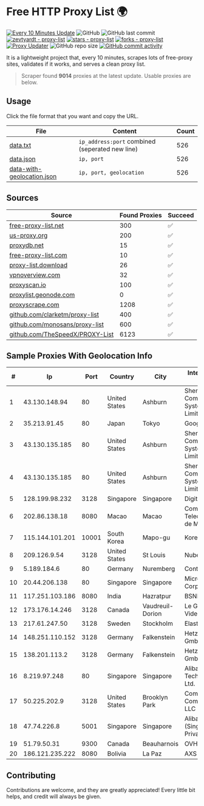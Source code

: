 
# Free HTTP Proxy List 🌍

[![Every 10 Minutes Update](https://github.com/mertguvencli/http-proxy-list/actions/workflows/main.yml/badge.svg?branch=main)](https://github.com/mertguvencli/http-proxy-list/actions/workflows/main.yml)
![GitHub](https://img.shields.io/github/license/mertguvencli/http-proxy-list)
![GitHub last commit](https://img.shields.io/github/last-commit/mertguvencli/http-proxy-list)
[![zevtyardt - proxy-list](https://img.shields.io/static/v1?label=zevtyardt&message=proxy-list&color=blue&logo=github)](https://github.com/zevtyardt/proxy-list "Go to GitHub repo")
[![stars - proxy-list](https://img.shields.io/github/stars/zevtyardt/proxy-list?style=social)](https://github.com/zevtyardt/proxy-list)
[![forks - proxy-list](https://img.shields.io/github/forks/zevtyardt/proxy-list?style=social)](https://github.com/zevtyardt/proxy-list)
[![Proxy Updater](https://github.com/zevtyardt/proxy-list/workflows/Proxy%20Updater/badge.svg)](https://github.com/zevtyardt/proxy-list/actions?query=workflow:"Proxy+Updater")
![GitHub repo size](https://img.shields.io/github/repo-size/zevtyardt/proxy-list)
[![GitHub commit activity](https://img.shields.io/github/commit-activity/m/zevtyardt/proxy-list?logo=commits)](https://github.com/zevtyardt/proxy-list/commits/main)

It is a lightweight project that, every 10 minutes, scrapes lots of free-proxy sites, validates if it works, and serves a clean proxy list.

> Scraper found **9014** proxies at the latest update. Usable proxies are below.

## Usage

Click the file format that you want and copy the URL.

|File|Content|Count|
|----|-------|-----|
|[data.txt](https://raw.githubusercontent.com/mertguvencli/http-proxy-list/main/proxy-list/data.txt)|`ip_address:port` combined (seperated new line)|526|
|[data.json](https://raw.githubusercontent.com/mertguvencli/http-proxy-list/main/proxy-list/data.json)|`ip, port`|526|
|[data-with-geolocation.json](https://raw.githubusercontent.com/mertguvencli/http-proxy-list/main/proxy-list/data-with-geolocation.json)|`ip, port, geolocation`|526|

## Sources

|Source|Found Proxies|Succeed|
|------|-------------|-------|
|[free-proxy-list.net](https://free-proxy-list.net)|300|✅|
|[us-proxy.org](https://www.us-proxy.org)|200|✅|
|[proxydb.net](http://proxydb.net)|15|✅|
|[free-proxy-list.com](https://free-proxy-list.com/?page=&port=&type%5B%5D=http&type%5B%5D=https&up_time=0&search=Search)|10|✅|
|[proxy-list.download](https://www.proxy-list.download/HTTP)|26|✅|
|[vpnoverview.com](https://vpnoverview.com/privacy/anonymous-browsing/free-proxy-servers)|32|✅|
|[proxyscan.io](https://www.proxyscan.io)|100|✅|
|[proxylist.geonode.com](https://proxylist.geonode.com/api/proxy-list?limit=300&page=1&sort_by=lastChecked&sort_type=desc&protocols=http,https)|0|✅|
|[proxyscrape.com](https://api.proxyscrape.com/v2/?request=displayproxies&protocol=http&timeout=10000&country=all&ssl=all&anonymity=all)|1208|✅|
|[github.com/clarketm/proxy-list](https://raw.githubusercontent.com/clarketm/proxy-list/master/proxy-list-raw.txt)|400|✅|
|[github.com/monosans/proxy-list](https://raw.githubusercontent.com/monosans/proxy-list/main/proxies/http.txt)|600|✅|
|[github.com/TheSpeedX/PROXY-List](https://raw.githubusercontent.com/TheSpeedX/PROXY-List/master/http.txt)|6123|✅|


## Sample Proxies With Geolocation Info

|#|Ip|Port|Country|City|Internet Service Provider|
|-|--|----|-------|----|-------------------------|
|1|43.130.148.94|80|United States|Ashburn|Shenzhen Tencent Computer Systems Company Limited|
|2|35.213.91.45|80|Japan|Tokyo|Google LLC|
|3|43.130.135.185|80|United States|Ashburn|Shenzhen Tencent Computer Systems Company Limited|
|4|43.130.135.185|80|United States|Ashburn|Shenzhen Tencent Computer Systems Company Limited|
|5|128.199.98.232|3128|Singapore|Singapore|DigitalOcean, LLC|
|6|202.86.138.18|8080|Macao|Macao|Companhia de Telecomunicacoes de Macau|
|7|115.144.101.201|10001|South Korea|Mapo-gu|Korea Telecom|
|8|209.126.9.54|3128|United States|St Louis|Nubes, LLC|
|9|5.189.184.6|80|Germany|Nuremberg|Contabo GmbH|
|10|20.44.206.138|80|Singapore|Singapore|Microsoft Corporation|
|11|117.251.103.186|8080|India|Hazratpur|BSNL Internet|
|12|173.176.14.246|3128|Canada|Vaudreuil-Dorion|Le Groupe Videotron Ltee|
|13|217.61.247.50|3128|Sweden|Stockholm|Elastx AB|
|14|148.251.110.152|3128|Germany|Falkenstein|Hetzner Online GmbH|
|15|138.201.113.2|3128|Germany|Falkenstein|Hetzner Online GmbH|
|16|8.219.97.248|80|Singapore|Singapore|Alibaba (US) Technology Co., Ltd.|
|17|50.225.202.9|3128|United States|Brooklyn Park|Comcast Cable Communications, LLC|
|18|47.74.226.8|5001|Singapore|Singapore|Alibaba Cloud (Singapore) Private Limited|
|19|51.79.50.31|9300|Canada|Beauharnois|OVH SAS|
|20|186.121.235.222|8080|Bolivia|La Paz|AXS Bolivia S. A.|



## Contributing

Contributions are welcome, and they are greatly appreciated! Every
little bit helps, and credit will always be given.


